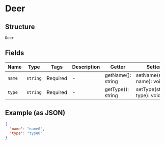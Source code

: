 
# Deer

## Structure

`Deer`

## Fields

| Name | Type | Tags | Description | Getter | Setter |
|  --- | --- | --- | --- | --- | --- |
| `name` | `string` | Required | - | getName(): string | setName(string name): void |
| `type` | `string` | Required | - | getType(): string | setType(string type): void |

## Example (as JSON)

```json
{
  "name": "name0",
  "type": "type0"
}
```

